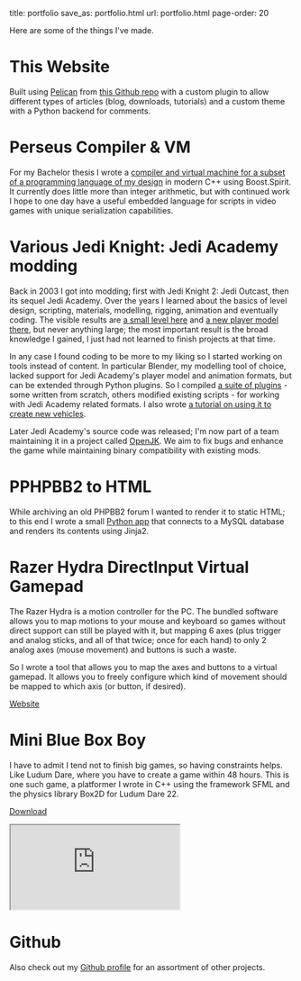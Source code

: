 title: portfolio
save_as: portfolio.html
url: portfolio.html
page-order: 20

Here are some of the things I've made.

# This Website

Built using [Pelican](http://blog.getpelican.com/) from [this Github repo](https://github.com/mrwonko/homepage/) with a custom plugin to allow different types of articles (blog, downloads, tutorials) and a custom theme with a Python backend for comments.

# Perseus Compiler & VM

For my Bachelor thesis I wrote a [compiler and virtual machine for a subset of a programming language of my design](https://github.com/mrwonko/perseus) in modern C++ using Boost.Spirit. It currently does little more than integer arithmetic, but with continued work I hope to one day have a useful embedded language for scripts in video games with unique serialization capabilities.

# Various Jedi Knight: Jedi Academy modding

Back in 2003 I got into modding; first with Jedi Knight 2: Jedi Outcast, then its sequel Jedi Academy. Over the years I learned about the basics of level design, scripting, materials, modelling, rigging, animation and eventually coding. The visible results are [a small level here](http://mrwonko.de/jk3files/Jedi%20Academy/Maps/Multiple%20Gamemodes/64416/) and [a new player model there](http://jkhub.org/files/file/5-fluttershy/), but never anything large; the most important result is the broad knowledge I gained, I just had not learned to finish projects at that time.

In any case I found coding to be more to my liking so I started working on tools instead of content. In particular Blender, my modelling tool of choice, lacked support for Jedi Academy's player model and animation formats, but can be extended through Python plugins. So I compiled [a suite of plugins](http://jkhub.org/files/file/1413-blender-264-jedi-academy-plugin-suite/) - some written from scratch, others modified existing scripts - for working with Jedi Academy related formats. I also wrote [a tutorial on using it to create new vehicles](http://jkhub.org/tutorials/article/127-creating-new-vehicles-with-blender/).

Later Jedi Academy's source code was released; I'm now part of a team maintaining it in a project called [OpenJK](https://github.com/JACoders/OpenJK). We aim to fix bugs and enhance the game while maintaining binary compatibility with existing mods.

# PPHPBB2 to HTML

While archiving an old PHPBB2 forum I wanted to render it to static HTML; to this end I wrote a small [Python app](https://github.com/mrwonko/phpbb2_to_html) that connects to a MySQL database and renders its contents using Jinja2.

# Razer Hydra DirectInput Virtual Gamepad

The Razer Hydra is a motion controller for the PC. The bundled software allows you to map motions to your mouse and keyboard so games without direct support can still be played with it, but mapping 6 axes (plus trigger and analog sticks, and all of that twice; once for each hand) to only 2 analog axes (mouse movement) and buttons is such a waste.

So I wrote a tool that allows you to map the axes and buttons to a virtual gamepad. It allows you to freely configure which kind of movement should be mapped to which axis (or button, if desired).

[Website](http://sixense.com/forum/vbulletin/showthread.php?3203-DirectInput-virtual-gamepad-%28version-0-4f%29)

# Mini Blue Box Boy

I have to admit I tend not to finish big games, so having constraints helps. Like Ludum Dare, where you have to create a game within 48 hours. This is one such game, a platformer I wrote in C++ using the framework SFML and the physics library Box2D for Ludum Dare 22.

[Download]({filename}/downloads/miniblueboxboy.md)

<div class="embed-responsive embed-responsive-4by3">
    <iframe class="embed-responsive-item" src="https://www.youtube.com/embed/OHFIjCSOEQ0?rel=0" allowfullscreen></iframe>
</div>

# Github

Also check out my [Github profile](https://github.com/mrwonko) for an assortment of other projects.
